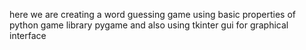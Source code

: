 here we are creating a word guessing game using basic properties of python game library pygame and also using tkinter gui for graphical interface

